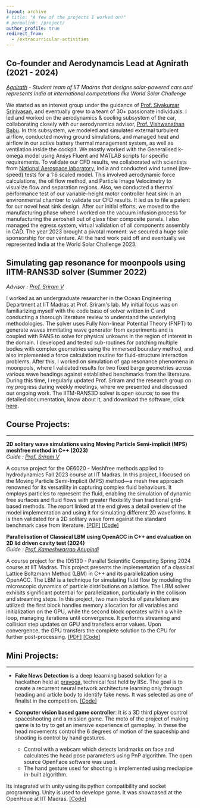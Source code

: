```yaml
---
layout: archive
# title: "A few of the projects I worked on!"
# permalink: /project/
author_profile: true
redirect_from:
  - /extracurricular-activities
---
```

## Co-founder and Aerodynamcis Lead at Agnirath (2021 - 2024)
*[Agnirath](https://www.agnirath.in/) - Student team of IIT Madras that designs solar-powered cars and represents India at international competetions like World Solar Challenge*

We started as an interest group under the guidance of [Prof. Sivakumar Srinivasan](https://iitm.irins.org/profile/10107#experience_information_panel), and eventually grew to a team of 30+ passionate individuals. I led and worked on the aerodynamics & cooling subsystem of the car, collaborating closely with our aerodynamics advisor, [Prof. Vishwanathan Babu](https://iitm.irins.org/profile/10330). In this subsystem, we modeled and simulated external turbulent airflow, conducted moving ground simulations, and managed heat and airflow in our active battery thermal management system, as well as ventilation inside the cockpit. We mostly worked with the Generalised k-omega model using Ansys Fluent and MATLAB scripts for specific requirements. To validate our CFD results, we collaborated with scientists from [National Aerospace laboratory](https://www.nal.res.in/), India and conducted wind tunnel (low-speed) tests for a 1:6 scaled model. This involved aerodynamic force calculations, the oil flow method, and Particle Image Velocimetry to visualize flow and separation regions. Also, we conducted a thermal performance test of our variable-height motor controller heat sink in an environmental chamber to validate our CFD results. It led us to file a patent for our novel heat sink design. After our initial efforts, we moved to the manufacturing phase where I worked on the vacuum infusion process for manufacturing the aeroshell out of glass fiber composite panels. I also managed the egress system, virtual validation of all components assembly in CAD. The year 2023 brought a pivotal moment: we secured a huge sole sponsorship for our venture. All the hard work paid off and eventually we represented India at the World Solar Challenge 2023. 

## Simulating gap resonance for moonpools using IITM-RANS3D solver (Summer 2022)
*Advisor : [Prof. Sriram V](https://home.iitm.ac.in/vsriram/)*

I worked as an undergraduate researcher in the Ocean Engineering Department at IIT Madras at Prof. Sriram's lab. My initial focus was on familiarizing myself with the code base of solver written in C and conducting a thorough literature review to understand the underlying methodologies. The solver uses Fully Non-linear Potential Theory (FNPT) to generate waves immitating wave generator from experiments and is coupled with RANS to solve for physical unkowns in the region of interest in the domain. I developed and tested sub-routines for patching multiple bodies with complex geometries using the immersed boundary method, and also implemented a force calculation routine for fluid-structure interaction problems. After this, I worked on simulation of gap resonance phenomena in moonpools, where I validated results for two fixed barge geometries across various wave headings against established benchmarks from the literature. During this time, I regularly updated Prof. Sriram and the research group on my progress during weekly meetings, where we presented and discussed our ongoing work. The IITM-RANS3D solver is open source; to see the detailed documentation, know about it, and download the software, click [here](https://home.iitm.ac.in/vsriram/index.php/research/iitm-rans3d/).

## Course Projects:
****************************************

**2D solitary wave simulations using Moving Particle Semi-implicit (MPS) meshfree method in C++ (2023)**  
*Guide : [Prof. Sriram V](https://home.iitm.ac.in/vsriram/)*

A course project for the OE6020 - Meshfree methods applied to hydrodynamics Fall 2023 course at IIT Madras. In this project, I focused on the Moving Particle Semi-Implicit (MPS) method—a mesh free approach renowned for its versatility in capturing complex fluid behaviours. It employs particles to represent the fluid, enabling the simulation of dynamic free surfaces and fluid flows with greater flexibility than traditional grid-based methods. The report linked at the end gives a detail overiew of the model implementation and using it for simulating different 2D waveforms. It is then validated for a 2D solitary wave form against the standard benchmark case from literature. [[PDF]](https://github.com/Kartik2605/2D-Wave-simulation-using-Moving-Particle-Implicit-method/blob/main/Report.pdf) [[Code]](https://github.com/Kartik2605/2D-Wave-simulation-using-Moving-Particle-Implicit-method)

**Parallelisation of Classical LBM using OpenACC in C++ and evaluation on 2D lid driven cavity test (2024)**  
*Guide : [Prof. Kameshwarrao Anupindi](https://home.iitm.ac.in/kanupindi/)*

A course project for the ID5130 - Parallel Scientific Computing Spring 2024 course at IIT Madras. This project presents the implementation of a classical Lattice Boltzmann Method (LBM) in C++ and its parallelization using OpenACC. The LBM is a technique for simulating fluid flow by modeling the microscopic dynamics of particle distributions on a lattice. The LBM solver exhibits significant potential for parallelization, particularly in the collision and streaming steps. In this project, two main blocks of parallelism are utilized: the first block handles memory allocation for all variables and initialization on the GPU, while the second block operates within a while loop, managing iterations until convergence. It performs streaming and collision step updates on GPU and transfers error values. Upon convergence, the GPU transfers the complete solution to the CPU for further post-processing. [[PDF]](https://github.com/Kartik2605/GPU-Parallelised-Classical-LBM-and-evaluation-on-2D-Lid-Driven-cavity-test./blob/main/Report.pdf) [[Code]](https://github.com/Kartik2605/GPU-Parallelised-Classical-LBM-and-evaluation-on-2D-Lid-Driven-cavity-test.)


## Mini Projects:
****************************************
<!-- ### A list of small projects which required less than a couple of weeks to work on: -->
<!-- * [**Bass Booster**](https://github.com/nsidn98/Bass-Treble-Booster): A pythonic way to overlay another layer of bass in audio files. I was motivated to try out this after hearing this [bass boosted version](https://www.youtube.com/watch?v=VmITSg23CTY) of Attention by Charlie Puth. Can also work as a treble booster. -->

* **Fake News Detection** is a deep leaarning based solution for a hackathon held at [pravega](https://www.pravega.in/?i=1), technical fest held by IISc. The goal is to create a recurrent neural network architecture learning only through heading and article body to identify fake news. It was selected as one of finalist in the competition. [[Code]](https://github.com/Kartik2605/fake-news-detector)

* **Computer vision based game controller**: It is a 3D third player control spaceshooting and a mission game. The moto of the project of making game is to try to get an imersive experience of gameplay. In these the head movements control the 6 degrees of motion of the spaceship and shooting is control by hand gestures.
  - Control with a webcam which detects landmarks on face and calculates the head pose parameters using PnP algorithm. The open source OpenFace software was used.
  - The hand gesture used for shooting is implemented using mediapipe in-built algorithm.
  
Its integrated with unity using its python compatibility and socket programming. Unity is used to develope game. It was showcased at the OpenHoue at IIT Madras. [[Code]](https://github.com/Kartik2605/REBOOT--CVI)

<!-- * **Music with Numbers**: I like to play piano when I am bored or want to cheer myself. I have always been intrigued by Beethoven's music. I came across a video about the math behind some of his musical masterpieces which inspierd me to write this small piece of code to convert the first few digits of ![pi](http://latex.codecogs.com/gif.latex?%5Cpi) and ![e](http://latex.codecogs.com/gif.latex?e) to music on different pentatonic scales. Different scales can be chosen to make the music with numbers. Here are examples of music generated from [pi](https://drive.google.com/file/d/1xqlR9W704Lurq1qHxuNgQ2DjXlNhA3L8/view?usp=sharing) and [e](https://drive.google.com/file/d/1BCA1s1jsqApCm0oZtBV60-okhJHtmDkn/view?usp=sharing). [[Code]](https://github.com/nsidn98/Music-with-numbers) -->

<!-- * **Games**: A few of the games implemented 
  - Conway's Game of Life
  - Car Racer: The video game of traversing a car through a road just like the DeepTraffic Competition.
  - Maze Solver: Solves mazes with input image
  [[Code]](https://github.com/nsidn98/Games) -->



